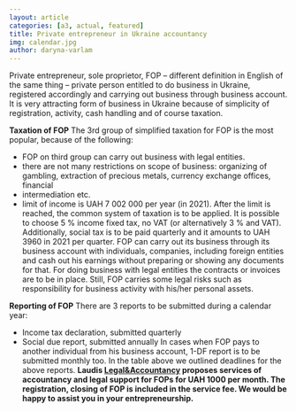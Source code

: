```yaml
---
layout: article
categories: [a3, actual, featured]
title: Private entrepreneur in Ukraine accountancy
img: calendar.jpg
author: daryna-varlam 
--- 
```

Private entrepreneur, sole proprietor, FOP – different definition in English of the same thing – private person entitled to do business in Ukraine, 
registered accordingly and carrying out business through business account. It is very attracting form of business in Ukraine because of simplicity of 
registration, activity, cash handling and of course taxation. 

**Taxation of FOP**
The 3rd group of simplified taxation for FOP is the most popular, because of the following:
-	FOP on third group can carry out business with legal entities.
-	there are not many restrictions on scope of business: organizing of gambling, extraction of precious metals, currency exchange offices, financial 
-	intermediation etc.
-	limit of income is UAH 7 002 000 per year (in 2021). After the limit is reached, the common system of taxation is to be applied.
It is possible to choose 5 % income fixed tax, no VAT (or alternatively 3 % and VAT). Additionally, social tax is to be paid quarterly and it amounts to 
UAH 3960 in 2021 per quarter.
FOP can carry out its business through its business account with individuals, companies, including foreign entities and cash out his earnings without 
preparing or showing any documents for that. For doing business with legal entities the contracts or invoices are to be in place.
Still, FOP carries some legal risks such as responsibility for business activity with his/her personal assets. 

**Reporting of FOP**
There are 3 reports to be submitted during a calendar year:
-	Income tax declaration, submitted quarterly 
-	Social due report, submitted annually 
In cases when FOP pays to another individual from his business account, 1-DF report is to be submitted monthly too. 
In the table above we outlined deadlines for the above reports. 
**Laudis [Legal&Accountancy](www.laudis.ua) proposes services of accountancy and legal support for FOPs for UAH 1000 per month. The registration, closing of 
FOP is included in the service fee. We would be happy to assist you in your entrepreneurship.**
